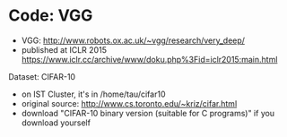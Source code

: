 
Code: VGG
==================

 * VGG: http://www.robots.ox.ac.uk/~vgg/research/very_deep/
 * published at ICLR 2015 https://www.iclr.cc/archive/www/doku.php%3Fid=iclr2015:main.html

Dataset: CIFAR-10

 * on IST Cluster, it's in /home/tau/cifar10
 * original source: http://www.cs.toronto.edu/~kriz/cifar.html
  * download "CIFAR-10 binary version (suitable for C programs)" if you download yourself

